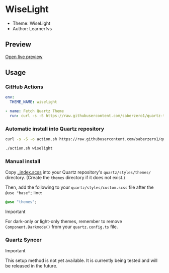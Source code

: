 # WiseLight

- Theme: WiseLight
- Author: Learnerfvs

## Preview

[Open live preview](https://quartz-themes.github.io/wiselight/)

## Usage

### GitHub Actions

```yaml
env:
  THEME_NAME: wiselight
```

```yaml
- name: Fetch Quartz Theme
  run: curl -s -S https://raw.githubusercontent.com/saberzero1/quartz-themes/master/action.sh | bash -s -- $THEME_NAME
```

### Automatic install into Quartz repository

```bash
curl -s -S -o action.sh https://raw.githubusercontent.com/saberzero1/quartz-themes/master/action.sh

./action.sh wiselight
```

### Manual install

Copy [\_index.scss](./_index.scss) into your Quartz repository's `quartz/styles/themes/` directory. (Create the `themes` directory if it does not exist.)

Then, add the following to your `quartz/styles/custom.scss` file after the `@use "base";` line:

```scss
@use "themes";
```

> [!IMPORTANT]
> For dark-only or light-only themes, remember to remove `Component.Darkmode()` from your `quartz.config.ts` file.

### Quartz Syncer

> [!IMPORTANT]
> This setup method is not yet available. It is currently being tested and will be released in the future.

